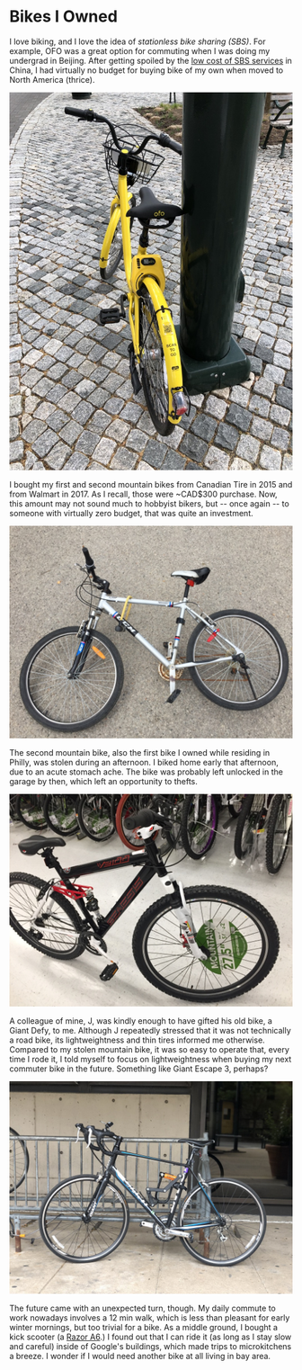 # Bikes I Owned

I love biking, and I love the idea of _stationless bike sharing \(SBS\)_. For example, OFO was a great option for commuting when I was doing my undergrad in Beijing. After getting spoiled by the [low cost of SBS services](https://knowledge.wharton.upenn.edu/article/why-bikecycles-are-making-a-huge-comeback-in-china/) in China, I had virtually no budget for buying bike of my own when moved to North America \(thrice\).

![OFO](../../.gitbook/assets/5e7b184c-0573-4564-b91b-0f21166330fc_1_105_c.jpeg)

I bought my first and second mountain bikes from Canadian Tire in 2015 and from Walmart in 2017. As I recall, those were ~CAD$300 purchase. Now, this amount may not sound much to hobbyist bikers, but -- once again -- to someone with virtually zero budget, that was quite an investment.

![](../../.gitbook/assets/768c7bb9-9aef-4da1-8cd0-1eb399b2baca_1_105_c.jpeg)

The second mountain bike, also the first bike I owned while residing in Philly, was stolen during an afternoon. I biked home early that afternoon, due to an acute stomach ache. The bike was probably left unlocked in the garage by then, which left an opportunity to thefts.

![](../../.gitbook/assets/da88f207-bc10-4932-9f69-ef6cb5112b1c_1_105_c.jpeg)

A colleague of mine, J, was kindly enough to have gifted his old bike, a Giant Defy, to me. Although J repeatedly stressed that it was not technically a road bike, its lightweightness and thin tires informed me otherwise. Compared to my stolen mountain bike, it was so easy to operate that, every time I rode it, I told myself to focus on lightweightness when buying my next commuter bike in the future. Something like Giant Escape 3, perhaps?

![](../../.gitbook/assets/05a7d4e4-67ab-463c-a204-0f57b1b8858b_1_105_c.jpeg)

The future came with an unexpected turn, though. My daily commute to work nowadays involves a 12 min walk, which is less than pleasant for early winter mornings, but too trivial for a bike. As a middle ground, I bought a kick scooter \(a [Razor A6](https://www.razor.com/products/kick-scooters/a6-scooter/).\) I found out that I can ride it \(as long as I stay slow and careful\) inside of Google's buildings, which made trips to microkitchens a breeze. I wonder if I would need another bike at all living in bay area. 


